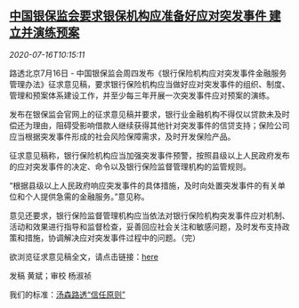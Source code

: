 <!--1594895000000-->
[中国银保监会要求银保机构应准备好应对突发事件 建立并演练预案](https://cn.reuters.com/article/china-cbirc-emergency-plan-0716-idCNKCS24H1HU)
------

<div><i>2020-07-16T10:15:11</i></div><div class="StandardArticleBody_body"><p>路透北京7月16日 - 中国银保监会周四发布《银行保险机构应对突发事件金融服务管理办法》征求意见稿，要求银行保险机构应当做好应对突发事件的组织、制度、管理和预案体系建设工作，并至少每三年开展一次突发事件应对预案的演练。 </p><p>发布在银保监会官网上的征求意见稿并要求，银行业金融机构不得仅以贷款未及时偿还为理由，阻碍受影响借款人继续获得其他针对突发事件的信贷支持；保险公司应当根据突发事件形成的社会风险保障需求，及时开发保险产品。 </p><p>征求意见稿称，银行保险机构应当加强突发事件预警，按照县级以上人民政府发布的应对突发事件的决定、命令以及银行保险监督管理机构的监管规则。 </p><p>“根据县级以上人民政府响应突发事件的具体措施，及时向处置突发事件的有关单位和个人提供急需的金融服务。”意见称。 </p><p>意见还要求，银行保险监督管理机构应当依法对银行保险机构突发事件应对机制、活动和效果进行指导和监督检查，妥善回应社会关注和敏感问题，及时发布支持政策和措施，协调解决应对突发事件过程中的问题。（完） </p><p>欲浏览征求意见稿全文，请点击链接：<a href="http://www.cbirc.gov.cn/cn/view/pages/ItemDetail.html?docId=916761&itemId=925&generaltype=0">here</a>  </p><div class="Attribution_container"><div class="Attribution_attribution"><p class="Attribution_content">发稿 黄斌；审校 杨淑祯 </p></div></div><div class="StandardArticleBody_trustBadgeContainer"><span class="StandardArticleBody_trustBadgeTitle">我们的标准：</span><span class="trustBadgeUrl"><a href="https://www.thomsonreuters.cn/content/dam/openweb/documents/pdf/china/brochures/about-us-1.pdf">汤森路透“信任原则”</a></span></div></div>
